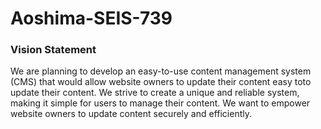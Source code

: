 # Aoshima-SEIS-739
### Vision Statement

We are planning to develop an easy-to-use content management system (CMS) that would allow website owners to update their content easy toto update their content. We strive to create a unique and reliable system, making it simple for users to manage their content. We want to empower website owners to update content securely and efficiently. 
